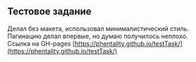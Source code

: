 ## Тестовое задание

Делал без макета, использовал минималистический стиль.\
Пагинацию делал впервые, но думаю получилось неплохо.\
Ссылка на GH-pages [https://phentality.github.io/testTask/](https://phentality.github.io/testTask/)
